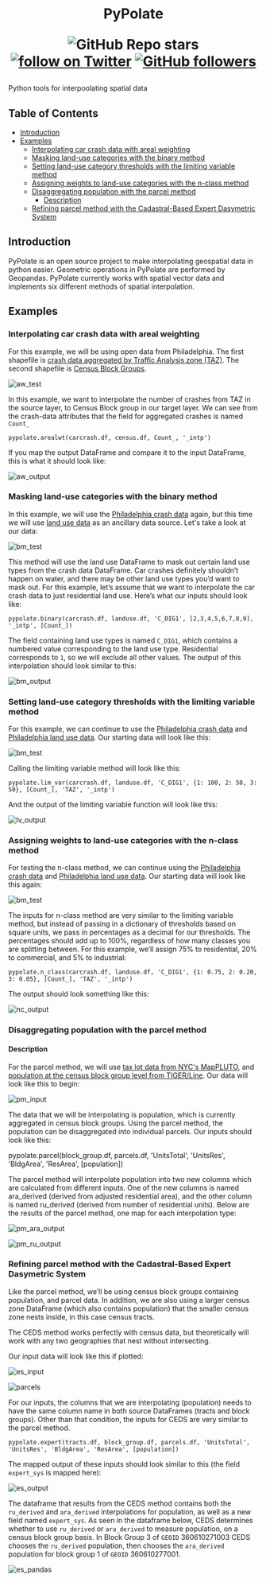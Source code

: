 <h1 align= "center">
PyPolate
<p>
    <img alt="GitHub Repo stars" src="https://img.shields.io/github/stars/mikeRobWard/spatial-interpolation-toolbox?style=social">
    <a href="https://twitter.com/intent/follow?screen_name=MWard_GIS">
        <img src="https://img.shields.io/twitter/follow/MWard_GIS?style=social&logo=twitter"
            alt="follow on Twitter"></a>
    <a href="https://github.com/login?return_to=https%3A%2F%2Fgithub.com%2FmikeRobWard">
        <img alt="GitHub followers" src="https://img.shields.io/github/followers/mikeRobWard?style=social" alt="follow on GitHub">
        </a>
</p>
</h1>

Python tools for interpoolating spatial data

<h2>Table of Contents</h2>

- [Introduction](#introduction)
- [Examples](#examples)
  - [Interpolating car crash data with areal weighting](#interpolating-car-crash-data-with-areal-weighting)
  - [Masking land-use categories with the binary method](#masking-land-use-categories-with-the-binary-method)
  - [Setting land-use category thresholds with the limiting variable method](#setting-land-use-category-thresholds-with-the-limiting-variable-method)
  - [Assigning weights to land-use categories with the n-class method](#assigning-weights-to-land-use-categories-with-the-n-class-method)
  - [Disaggregating population with the parcel method](#disaggregating-population-with-the-parcel-method)
    - [Description](#description)
  - [Refining parcel method with the Cadastral-Based Expert Dasymetric System](#refining-parcel-method-with-the-cadastral-based-expert-dasymetric-system)

## Introduction 

PyPolate is an open source project to make interpolating geospatial data in python easier. Geometric operations in PyPolate are performed by Geopandas. PyPolate currently works with spatial vector data and implements six different methods of spatial interpolation.

## Examples

### Interpolating car crash data with areal weighting

For this example, we will be using open data from Philadelphia. The first shapefile is [crash data aggregated by Traffic Analysis zone (TAZ)](https://github.com/CityOfPhiladelphia/crash-data). The second shapefile is [Census Block Groups](https://www.opendataphilly.org/dataset/census-block-groups).


![aw_test](https://user-images.githubusercontent.com/67876029/139040847-80f13d49-a526-400a-928c-c0a3f422ac21.png)

In this example, we want to interpolate the number of crashes from TAZ in the source layer, to Census Block group in our target layer. We can see from the crash-data attributes that the field for aggregated crashes is named `Count_` 

    pypolate.arealwt(carcrash.df, census.df, Count_, '_intp')

If you map the output DataFrame and compare it to the input DataFrame, this is what it should look like:

![aw_output](https://user-images.githubusercontent.com/67876029/139040841-f38711a3-7b1d-4bdf-a709-4037d2f5eb70.png)

### Masking land-use categories with the binary method

In this example, we will use the [Philadelphia crash data](https://github.com/CityOfPhiladelphia/crash-data) again, but this time we will use [land use data](https://www.opendataphilly.org/dataset/land-use) as an ancillary data source. Let's take a look at our data:

![bm_test](https://user-images.githubusercontent.com/67876029/139185323-6125cfad-9faa-4032-8066-6e6bfc82d316.png)

This method will use the land use DataFrame to mask out certain land use types from the crash data DataFrame. Car crashes definitely shouldn’t happen on water, and there may be other land use types you’d want to mask out. For this example, let’s assume that we want to interpolate the car crash data to just residential land use. Here’s what our inputs should look like:

    pypolate.binary(carcrash.df, landuse.df, 'C_DIG1', [2,3,4,5,6,7,8,9],  '_intp', [Count_])

The field containing land use types is named `C_DIG1`, which contains a numbered value corresponding to the land use type. Residential corresponds to `1`, so we will exclude all other values. The output of this interpolation should look similar to this:

![bm_output](https://user-images.githubusercontent.com/67876029/139191000-5ac637d4-0f8f-4959-877e-be3af21e4f7c.png)

### Setting land-use category thresholds with the limiting variable method

For this example, we can continue to use the [Philadelphia crash data](https://github.com/CityOfPhiladelphia/crash-data) and [Philadelphia land use data](https://www.opendataphilly.org/dataset/land-use). Our starting data will look like this:

![bm_test](https://user-images.githubusercontent.com/67876029/139185323-6125cfad-9faa-4032-8066-6e6bfc82d316.png)

Calling the limiting variable method will look like this:

    pypolate.lim_var(carcrash.df, landuse.df, 'C_DIG1', {1: 100, 2: 50, 3: 50}, [Count_], 'TAZ', '_intp')

And the output of the limiting variable function will look like this:

![lv_output](https://user-images.githubusercontent.com/67876029/139199364-c723ca5e-52c4-4a44-b4c8-2d6b7bf0daf6.png)

### Assigning weights to land-use categories with the n-class method

For testing the n-class method, we can continue using the [Philadelphia crash data](https://github.com/CityOfPhiladelphia/crash-data) and [Philadelphia land use data](https://www.opendataphilly.org/dataset/land-use). Our starting data will look like this again:

![bm_test](https://user-images.githubusercontent.com/67876029/139185323-6125cfad-9faa-4032-8066-6e6bfc82d316.png)

The inputs for n-class method are very similar to the limiting variable method, but instead of passing in a dictionary of thresholds based on square units, we pass in percentages as a decimal for our thresholds. The percentages should add up to 100%, regardless of how many classes you are splitting between. For this example, we’ll assign 75% to residential, 20% to commercial, and 5% to industrial:

    pypolate.n_class(carcrash.df, landuse.df, 'C_DIG1', {1: 0.75, 2: 0.20, 3: 0.05}, [Count_], 'TAZ', '_intp')

The output should look something like this:

![nc_output](https://user-images.githubusercontent.com/67876029/139212211-2f38b991-ef5a-4cbf-ab2e-bcb9f4e558a5.png)

### Disaggregating population with the parcel method

#### Description

For the parcel method, we will use [tax lot data from NYC's MapPLUTO](https://www1.nyc.gov/site/planning/data-maps/open-data/dwn-pluto-mappluto.page), and [population at the census block group level from TIGER/Line](https://www.census.gov/cgi-bin/geo/shapefiles/index.php). Our data will look like this to begin:

![pm_input](https://user-images.githubusercontent.com/67876029/139622142-f5ded048-5742-4fd3-93d0-5cf730354aaf.png)

The data that we will be interpolating is population, which is currently aggregated in census block groups. Using the parcel method, the population can be disaggregated into individual parcels. Our inputs should look like this:

pypolate.parcel(block_group.df, parcels.df, 'UnitsTotal', 'UnitsRes', 'BldgArea', 'ResArea', [population])


The parcel method will interpolate population into two new columns which are calculated from different inputs. One of the new columns is named ara_derived (derived from adjusted residential area), and the other column is named ru_derived (derived from number of residential units). Below are the results of the parcel method, one map for each interpolation type:

![pm_ara_output](https://user-images.githubusercontent.com/67876029/139627908-ebce82a4-7031-4f73-a822-197fd73b7894.png)

![pm_ru_output](https://user-images.githubusercontent.com/67876029/139627913-7241e00d-d358-4aa9-998c-0802620bb531.png)


### Refining parcel method with the Cadastral-Based Expert Dasymetric System

Like the parcel method, we’ll be using census block groups containing population, and parcel data. In addition, we are also using a larger census zone DataFrame (which also contains population) that the smaller census zone nests inside, in this case census tracts.

The CEDS method works perfectly with census data, but theoretically will work with any two geographies that nest without intersecting.

Our input data will look like this if plotted:

![es_input](https://user-images.githubusercontent.com/67876029/139633064-46b40ecf-3030-4c98-aba0-4ebbfe39773c.png)

![parcels](https://user-images.githubusercontent.com/67876029/139633355-0e88f2f1-471b-48f4-987f-15b3e141811d.JPG)

For our inputs, the columns that we are interpolating (population) needs to have the same column name in both source DataFrames (tracts and block groups). Other than that condition, the inputs for CEDS are very similar to the parcel method.

    pypolate.expert(tracts.df, block_group.df, parcels.df, 'UnitsTotal', 'UnitsRes', 'BldgArea', 'ResArea', [population])

The mapped output of these inputs should look similar to this (the field `expert_sys` is mapped here):

![es_output](https://user-images.githubusercontent.com/67876029/139705022-f6045f26-9f2b-4d24-ae00-af0723e4695e.png)

The dataframe that results from the CEDS method contains both the `ru_derived` and `ara_derived` interpolations for population, as well as a new field named `expert_sys`. As seen in the dataframe below, CEDS determines whether to use `ru_derived` or `ara_derived` to measure population, on a census block group basis. In Block Group 3 of `GEOID` 360610271003 CEDS chooses the `ru_derived` population, then chooses the `ara_derived` population for block group 1 of `GEOID` 360610277001.

![es_pandas](https://user-images.githubusercontent.com/67876029/139714535-e98147e3-a1b4-43dd-b13d-8b8fe0b08afb.JPG)

